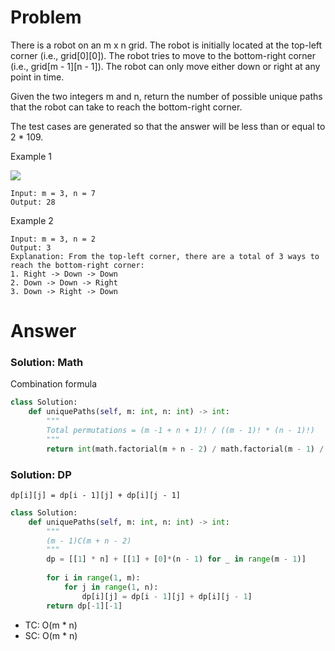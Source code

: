 # Problem
There is a robot on an m x n grid. The robot is initially located at the top-left corner (i.e., grid[0][0]). The robot tries to move to the bottom-right corner (i.e., grid[m - 1][n - 1]). The robot can only move either down or right at any point in time.

Given the two integers m and n, return the number of possible unique paths that the robot can take to reach the bottom-right corner.

The test cases are generated so that the answer will be less than or equal to 2 * 109.

Example 1

![](https://assets.leetcode.com/uploads/2018/10/22/robot_maze.png)
```
Input: m = 3, n = 7
Output: 28
```

Example 2
```
Input: m = 3, n = 2
Output: 3
Explanation: From the top-left corner, there are a total of 3 ways to reach the bottom-right corner:
1. Right -> Down -> Down
2. Down -> Down -> Right
3. Down -> Right -> Down
```
# Answer
### Solution: Math
Combination formula
```python
class Solution:
    def uniquePaths(self, m: int, n: int) -> int:
        """
        Total permutations = (m -1 + n + 1)! / ((m - 1)! * (n - 1)!)
        """
        return int(math.factorial(m + n - 2) / math.factorial(m - 1) / math.factorial(n - 1))
```
### Solution: DP
`dp[i][j] = dp[i - 1][j] + dp[i][j - 1]`
```python
class Solution:
    def uniquePaths(self, m: int, n: int) -> int:
        """
        (m - 1)C(m + n - 2)
        """
        dp = [[1] * n] + [[1] + [0]*(n - 1) for _ in range(m - 1)]
        
        for i in range(1, m):
            for j in range(1, n):
                dp[i][j] = dp[i - 1][j] + dp[i][j - 1]
        return dp[-1][-1]
```
- TC: O(m * n)
- SC: O(m * n)